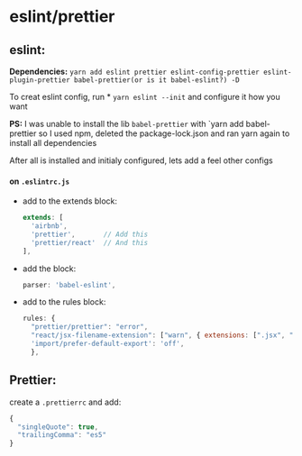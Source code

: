 # eslint/prettier

## eslint:

**Dependencies:**
`yarn add eslint prettier eslint-config-prettier eslint-plugin-prettier babel-prettier(or is it babel-eslint?) -D` 

To creat eslint config, run * `yarn eslint --init` and configure it how you want

**PS:** I was unable to install the lib `babel-prettier` with `yarn add babel-prettier so I used npm, deleted the package-lock.json and ran yarn again to install all dependencies

After all is installed and initialy configured, lets add a feel other configs

#### on `.eslintrc.js` 

* add to the extends block:

  ```javascript
  extends: [
    'airbnb',
    'prettier',       // Add this
    'prettier/react'  // And this
  ], 
  ```

* add the block:

  ```javascript
  parser: 'babel-eslint',
  ```

* add to the rules block:

  ```javascript
  rules: {
    "prettier/prettier": "error",
    "react/jsx-filename-extension": ["warn", { extensions: [".jsx", ".js"] }],
    'import/prefer-default-export': 'off',
    },
  ```

## Prettier:

create a `.prettierrc` and add:

```javascript
{
  "singleQuote": true,
  "trailingComma": "es5"
}
```